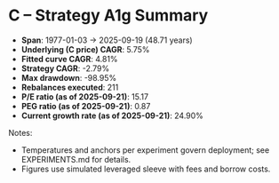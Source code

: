 # C – Strategy A1g Summary

- **Span**: 1977-01-03 → 2025-09-19 (48.71 years)
- **Underlying (C price) CAGR**: 5.75%
- **Fitted curve CAGR**: 4.81%
- **Strategy CAGR**: -2.79%
- **Max drawdown**: -98.95%
- **Rebalances executed**: 211
- **P/E ratio (as of 2025-09-21)**: 15.17
- **PEG ratio (as of 2025-09-21)**: 0.87
- **Current growth rate (as of 2025-09-21)**: 24.90%

Notes:

- Temperatures and anchors per experiment govern deployment; see EXPERIMENTS.md for details.
- Figures use simulated leveraged sleeve with fees and borrow costs.

